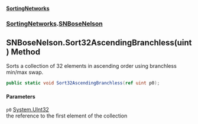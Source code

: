 #### [SortingNetworks](./index.md 'index')
### [SortingNetworks](./SortingNetworks.md 'SortingNetworks').[SNBoseNelson](./SortingNetworks-SNBoseNelson.md 'SortingNetworks.SNBoseNelson')
## SNBoseNelson.Sort32AscendingBranchless(uint) Method
Sorts a collection of 32 elements in ascending order using branchless min/max swap.  
```csharp
public static void Sort32AscendingBranchless(ref uint p0);
```
#### Parameters
<a name='SortingNetworks-SNBoseNelson-Sort32AscendingBranchless(uint)-p0'></a>
`p0` [System.UInt32](https://docs.microsoft.com/en-us/dotnet/api/System.UInt32 'System.UInt32')  
the reference to the first element of the collection  
  
